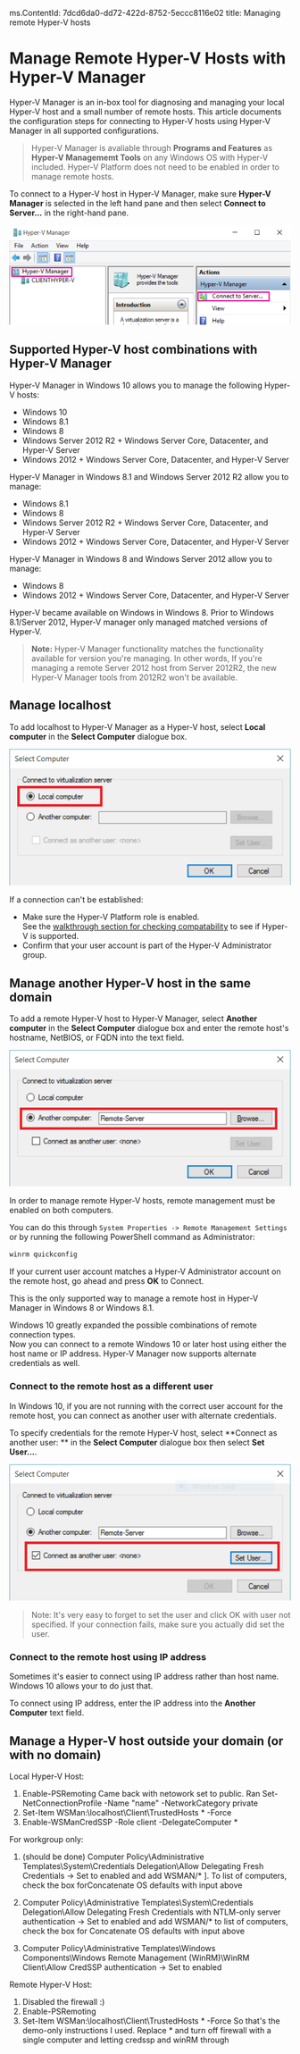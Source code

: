 ms.ContentId: 7dcd6da0-dd72-422d-8752-5eccc8116e02
title: Managing remote Hyper-V hosts

# Manage Remote Hyper-V Hosts with Hyper-V Manager #

Hyper-V Manager is an in-box tool for diagnosing and managing your local Hyper-V host and a small number of remote hosts.  This article documents the configuration steps for connecting to Hyper-V hosts using Hyper-V Manager in all supported configurations.

> Hyper-V Manager is avaliable through **Programs and Features** as **Hyper-V Managememt Tools** on any Windows OS with Hyper-V included.  Hyper-V Platform does not need to be enabled in order to manage remote hosts.

To connect to a Hyper-V host in Hyper-V Manager, make sure **Hyper-V Manager** is selected in the left hand pane and then select **Connect to Server...** in the right-hand pane.

![](media/HyperVManager-ConnectToHost.png)

## Supported Hyper-V host combinations with Hyper-V Manager
Hyper-V Manager in Windows 10 allows you to manage the following Hyper-V hosts:
* Windows 10
* Windows 8.1
* Windows 8
* Windows Server 2012 R2 + Windows Server Core, Datacenter, and Hyper-V Server
* Windows 2012 + Windows Server Core, Datacenter, and Hyper-V Server

Hyper-V Manager in Windows 8.1 and Windows Server 2012 R2 allow you to manage:
* Windows 8.1
* Windows 8
* Windows Server 2012 R2 + Windows Server Core, Datacenter, and Hyper-V Server
* Windows 2012 + Windows Server Core, Datacenter, and Hyper-V Server

Hyper-V Manager in Windows 8 and Windows Server 2012 allow you to manage:
* Windows 8
* Windows 2012 + Windows Server Core, Datacenter, and Hyper-V Server

Hyper-V became available on Windows in Windows 8.  Prior to Windows 8.1/Server 2012, Hyper-V manager only managed matched versions of Hyper-V.

> **Note:** Hyper-V Manager functionality matches the functionality available for version you're managing.  In other words, If you're managing a remote Server 2012 host from Server 2012R2, the new Hyper-V Manager tools from 2012R2 won't be available.

## Manage localhost ##
To add localhost to Hyper-V Manager as a Hyper-V host, select **Local computer** in the **Select Computer** dialogue box.

![](media/HyperVManager-ConnectToLocalHost.png)

If a connection can't be established:
*  Make sure the Hyper-V Platform role is enabled.  
  See the [walkthrough section for checking compatability](../quick_start/walkthrough_compatibility.md) to see if Hyper-V is supported.
*  Confirm that your user account is part of the Hyper-V Administrator group.


## Manage another Hyper-V host in the same domain ##

To add a remote Hyper-V host to Hyper-V Manager, select **Another computer** in the **Select Computer** dialogue box and enter the remote host's hostname, NetBIOS, or FQDN into the text field.

![](media/HyperVManager-ConnectToRemoteHost.png)

In order to manage remote Hyper-V hosts, remote management must be enabled on both computers.

You can do this through `System Properties -> Remote Management Settings` or by running the following PowerShell command as Administrator:  

``` PowerShell
winrm quickconfig
```

If your current user account matches a Hyper-V Administrator account on the remote host, go ahead and press **OK** to Connect.  

This is the only supported way to manage a remote host in Hyper-V Manager in Windows 8 or Windows 8.1.


Windows 10 greatly expanded the possible combinations of remote connection types.  
Now you can connect to a remote Windows 10 or later host using either the host name or IP address.  Hyper-V Manager now supports alternate credentials as well.  


### Connect to the remote host as a different user
In Windows 10, if you are not running with the correct user account for the remote host, you can connect as another user with alternate credentials.

To specify credentials for the remote Hyper-V host, select **Connect as another user: ** in the **Select Computer** dialogue box then select **Set User...**.

![](media/HyperVManager-ConnectToRemoteHostAltCreds.png)

> Note:  It's very easy to forget to set the user and click OK with user not specified.  If your connection fails, make sure you actually did set the user.

### Connect to the remote host using IP address
Sometimes it's easier to connect using IP address rather than host name.  Windows 10 allows your to do just that.

To connect using IP address, enter the IP address into the **Another Computer** text field.


## Manage a Hyper-V host outside your domain (or with no domain) ##
<!--Assuming this isn't done yet...again needs context.-->
Local Hyper-V Host:
1.	Enable-PSRemoting
Came back with netowork set to public.
Ran
Set-NetConnectionProfile -Name "name" -NetworkCategory private
2. Set-Item WSMan:\localhost\Client\TrustedHosts * -Force
3. Enable-WSManCredSSP -Role client -DelegateComputer *

For workgroup only:
1. (should be done) Computer Policy\Administrative Templates\System\Credentials Delegation\Allow Delegating Fresh Credentials → Set to enabled and add WSMAN/* ].  To list of computers, check the box forConcatenate OS defaults with input above

2. Computer Policy\Administrative Templates\System\Credentials Delegation\Allow Delegating Fresh Credentials with NTLM-only server authentication → Set to enabled and add WSMAN/* to list of computers, check the box for Concatenate OS defaults with input above
3. Computer Policy\Administrative Templates\Windows Components\Windows Remote Management (WinRM)\WinRM Client\Allow CredSSP authentication → Set to enabled

Remote Hyper-V Host:
1. Disabled the firewall :)
2. Enable-PSRemoting
3. Set-Item WSMan:\localhost\Client\TrustedHosts * -Force
So that's the demo-only instructions I used.  Replace * and turn off firewall with a single computer and letting credssp and winRM through


